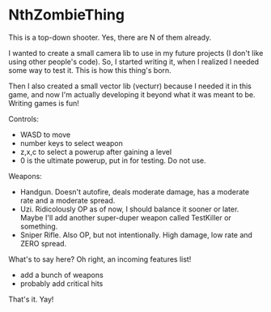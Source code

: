 # NthZombieThing
This is a top-down shooter. Yes, there are N of them already.

I wanted to create a small camera lib to use in my future projects (I don't like using other people's code).
So, I started writing it, when I realized I needed some way to test it. This is how this thing's born.

Then I also created a small vector lib (vecturr) because I needed it in this game, and now I'm actually developing it beyond what it was meant to be. Writing games is fun!

Controls:
* WASD to move
* number keys to select weapon
* z,x,c to select a powerup after gaining a level
* 0 is the ultimate powerup, put in for testing. Do not use.

Weapons:
* Handgun. Doesn't autofire, deals moderate damage, has a moderate rate and a moderate spread.
* Uzi. Ridicolously OP as of now, I should balance it sooner or later. Maybe I'll add another super-duper weapon called TestKiller or something.
* Sniper Rifle. Also OP, but not intentionally. High damage, low rate and ZERO spread.

What's to say here? Oh right, an incoming features list!
* add a bunch of weapons
* probably add critical hits

That's it. Yay!
